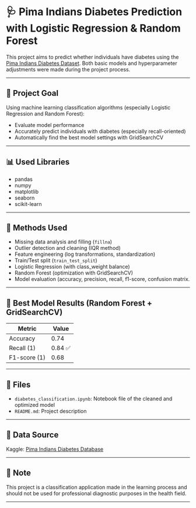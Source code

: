 # 🩺 Pima Indians Diabetes Prediction with Logistic Regression & Random Forest

This project aims to predict whether individuals have diabetes using the [Pima Indians Diabetes Dataset](https://www.kaggle.com/datasets/uciml/pima-indians-diabetes-database). Both basic models and hyperparameter adjustments were made during the project process.

---

## 📌 Project Goal

Using machine learning classification algorithms (especially Logistic Regression and Random Forest):
- Evaluate model performance
- Accurately predict individuals with diabetes (especially recall-oriented)
- Automatically find the best model settings with GridSearchCV

---
## 📊 Used Libraries

- pandas
- numpy
- matplotlib
- seaborn
- scikit-learn

---
## 🧠 Methods Used

- Missing data analysis and filling (`fillna`)
- Outlier detection and cleaning (IQR method)
- Feature engineering (log transformations, standardization)
- Train/Test split (`train_test_split`)
- Logistic Regression (with class_weight balance)
- Random Forest (optimization with GridSearchCV)
- Model evaluation (accuracy, precision, recall, f1-score, confusion matrix.

---

## 🌲 Best Model Results (Random Forest + GridSearchCV)

| Metric | Value |
|--|-------|
| Accuracy | 0.74 |
| Recall (1) | 0.84 ✅ |
| F1-score (1) | 0.68 |

---

## 📁 Files

- `diabetes_classification.ipynb`: Notebook file of the cleaned and optimized model
- `README.md`: Project description

---

## 📌 Data Source

Kaggle: [Pima Indians Diabetes Database](https://www.kaggle.com/datasets/uciml/pima-indians-diabetes-database)

---

## 📣 Note

This project is a classification application made in the learning process and should not be used for professional diagnostic purposes in the health field.

---
